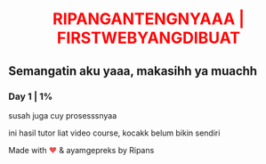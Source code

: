 <h1 style="color: red; text-align: center">
  RIPANGANTENGNYAAA | FIRSTWEBYANGDIBUAT
</h1>
<h2>Semangatin aku yaaa, makasihh ya muachh</h2>
<h3>Day 1 | 1%</h3>
<p>susah juga cuy prosesssnyaa</p>
<p>ini hasil tutor liat video course, kocakk belum bikin sendiri</p>
<footer>
  <p id="gantengnya">
    Made with <span style="color: #e25555">&hearts; </span>& ayamgepreks by
    Ripans
  </p>
</footer>
